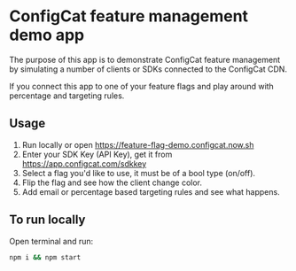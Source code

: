 # ConfigCat feature management demo app

The purpose of this app is to demonstrate ConfigCat feature management by simulating a number of clients or SDKs connected to the ConfigCat CDN.

If you connect this app to one of your feature flags and play around with percentage and targeting rules.

## Usage
1. Run locally or open https://feature-flag-demo.configcat.now.sh
1. Enter your SDK Key (API Key), get it from https://app.configcat.com/sdkkey
2. Select a flag you'd like to use, it must be of a bool type (on/off).
3. Flip the flag and see how the client change color.
4. Add email or percentage based targeting rules and see what happens. 


## To run locally
Open terminal and run:
```sh
npm i && npm start
```
